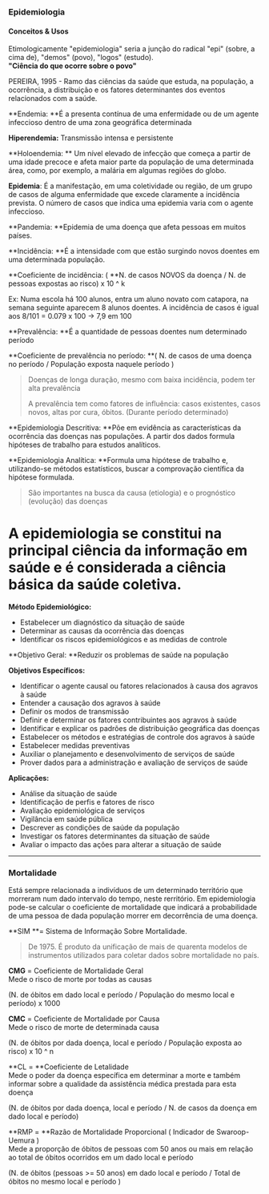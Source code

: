 ### Epidemiologia

#### Conceitos & Usos

Etimologicamente "epidemiologia" seria a junção do radical "epi" \(sobre, a cima de\), "demos" \(povo\), "logos" \(estudo\).  
**"Ciência do que ocorre sobre o povo"**

PEREIRA, 1995 - Ramo das ciências da saúde que estuda, na população, a ocorrência, a distribuição e os fatores determinantes dos eventos relacionados com a saúde.

**Endemia: **É a presenta contínua de uma enfermidade ou de um agente infeccioso dentro de uma zona geográfica determinada

**Hiperendemia:** Transmissão intensa e persistente

**Holoendemia: ** Um nível elevado de infecção que começa a partir de uma idade precoce e afeta maior parte da população de uma determinada área, como, por exemplo, a malária em algumas regiões do globo.

**Epidemia**: É a manifestação, em uma coletividade ou região, de um grupo de casos de alguma enfermidade que excede claramente a incidência prevista. O número de casos que indica uma epidemia varia com o agente infeccioso.

**Pandemia: **Epidemia de uma doença que afeta pessoas em muitos países.

**Incidência: **É a intensidade com que  estão surgindo novos doentes em uma determinada população. 

**Coeficiente de incidência: \( **N. de casos NOVOS da doença / N. de pessoas expostas ao risco\) x 10 ^ k

Ex: Numa escola há 100 alunos, entra um aluno novato com catapora, na semana seguinte aparecem 8 alunos doentes. A incidência de casos é igual aos 8/101 = 0.079 x 100  -&gt;  7,9 em 100

**Prevalência: **É a quantidade de pessoas doentes num determinado período

**Coeficiente de prevalência no período: **\( N. de casos de uma doença no período / População exposta naquele período \) 

> Doenças de longa duração, mesmo com baixa incidência, podem ter alta prevalência
>
> A prevalência tem como fatores de influência: casos existentes, casos novos, altas por cura, óbitos.  \(Durante período determinado\)



**Epidemiologia Descritiva: **Põe em evidência as características da ocorrência das doenças nas populações. A partir dos dados formula hipóteses de trabalho para estudos analíticos.

**Epidemiologia Analítica: **Formula uma hipótese de trabalho e, utilizando-se métodos estatísticos, buscar a comprovação científica da hipótese formulada.

> São importantes na busca da causa \(etiologia\) e o prognóstico \(evolução\) das doenças





# A epidemiologia se constitui na principal ciência da informação em saúde e é considerada a ciência básica da  saúde coletiva.



**Método Epidemiológico:**

* Estabelecer um diagnóstico da situação de saúde
* Determinar as causas da ocorrência das doenças
* Identificar os riscos epidemiológicos e as medidas de controle

**Objetivo Geral: **Reduzir os problemas de saúde na população

**Objetivos Específicos:**

* Identificar o agente causal ou fatores relacionados à causa dos agravos à saúde
* Entender a causação dos agravos à saúde
* Definir os modos de transmissão
* Definir e determinar os fatores contribuintes aos agravos à saúde
* Identificar e explicar os padrões de distribuição geográfica das doenças
* Estabelecer os métodos e estratégias de controle dos agravos à saúde
* Estabelecer medidas preventivas
* Auxiliar o planejamento e desenvolvimento de serviços de saúde
* Prover dados para a administração e avaliação de serviços de saúde

**Aplicações:**

* Análise da situação de saúde
* Identificação de perfis e fatores de risco
* Avaliação epidemiológica de serviços
* Vigilância em saúde pública
* Descrever as condições de saúde da população
* Investigar os fatores determinantes da situação de saúde
* Avaliar o impacto das ações para alterar a situação de saúde

---

### Mortalidade

Está sempre relacionada a indivíduos de um determinado território que morreram num dado intervalo do tempo, neste rerritório. Em epidemiologia pode-se calcular o coeficiente de mortalidade que indicará a probabilidade de uma pessoa de dada população morrer em decorrência de uma doença.

**SIM **= Sistema de Informação Sobre Mortalidade.

> De 1975. É produto da unificação de mais de quarenta modelos de instrumentos utilizados para coletar dados sobre mortalidade no país.

**CMG** = Coeficiente de Mortalidade Geral  
Mede o risco de morte por todas as causas

\(N. de óbitos em dado local e período / População do mesmo local e período\) x 1000

**CMC** = Coeficiente de Mortalidade por Causa  
Mede o risco de morte de determinada causa

\(N. de óbitos por dada doença, local e período / População exposta ao risco\) x 10 ^ n

**CL = **Coeficiente de Letalidade  
Mede o poder da doença específica em determinar a morte e também informar sobre a qualidade da assistência médica prestada para esta doença

\(N. de óbitos por dada doença, local e período / N. de casos da doença em dado local e período\)

**RMP = **Razão de Mortalidade Proporcional \( Indicador de Swaroop-Uemura \)  
Mede a proporção de óbitos de pessoas com 50 anos ou mais em relação ao total de óbitos ocorridos em um dado local e período

\(N. de óbitos \(pessoas &gt;= 50 anos\) em dado local e período / Total de óbitos no mesmo local e período  \)







